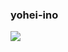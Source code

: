 ### yohei-ino
![](https://github-readme-stats.vercel.app/api?username=yohei-ino&count_private=true&show_icons=true&bg_color=30,e55d87,5fc3e4&title_color=ffffff&icon_color=ffffff&text_color=ffffff)
